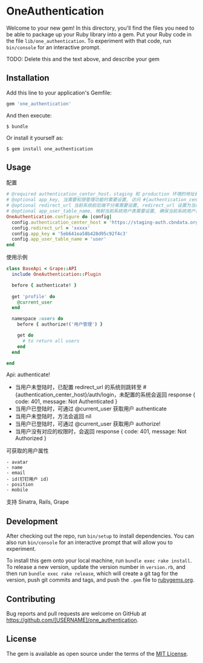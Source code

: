 # OneAuthentication

Welcome to your new gem! In this directory, you'll find the files you need to be able to package up your Ruby library into a gem. Put your Ruby code in the file `lib/one_authentication`. To experiment with that code, run `bin/console` for an interactive prompt.

TODO: Delete this and the text above, and describe your gem

## Installation

Add this line to your application's Gemfile:

```ruby
gem 'one_authentication'
```

And then execute:

    $ bundle

Or install it yourself as:

    $ gem install one_authentication

## Usage

配置
```ruby
# @required authentication_center_host，staging 和 production 环境的地址都可以
# @optional app_key, 当需要权限管理功能时需要设置, 访问 #{authentication_center_host}/api/apps 创建当前的 app, 生成的 app_id 即 app_key
# @optional redirect_url 当前系统前后端不分离需要设置, redirect_url 设置为当前系统的地址
# @optional app_user_table_name, 映射当前系统用户表需要设置, 确保当前系统用户表有 ding_talk_id 列, 值为钉钉用户 id
OneAuthentication.configure do |config|
  config.authentication_center_host = 'https://staging-auth.cbndata.org'
  config.redirect_url = 'xxxxx'
  config.app_key = '5eb641ea58b428d95c92f4c3'
  config.app_user_table_name = 'user'
end
```

使用示例
```ruby
class BaseApi < Grape::API
  include OneAuthentication::Plugin

  before { authenticate! }  
   
  get 'profile' do
    @current_user 
  end

  namespace :users do
    before { authorize!('用户管理') }     

    get do
      # to return all users
    end 
  end

end
```

Api:
authenticate!
  - 当用户未登陆时，已配置 redirect_url 的系统则跳转至 #{authentication_center_host}/auth/login，未配置的系统会返回 response { code: 401, message: Not Authenticated }
  - 当用户已登陆时，可通过 @current_user 获取用户
authenticate 
  - 当用户未登陆时，方法会返回 nil
  - 当用户已登陆时，可通过 @current_user 获取用户
authorize!
  - 当用户没有对应的权限时，会返回 response { code: 401, message: Not Authorized }

可获取的用户属性
```
- avatar
- name
- email
- id(钉钉用户 id)
- position
- mobile
```

支持 Sinatra, Rails, Grape

## Development

After checking out the repo, run `bin/setup` to install dependencies. You can also run `bin/console` for an interactive prompt that will allow you to experiment.

To install this gem onto your local machine, run `bundle exec rake install`. To release a new version, update the version number in `version.rb`, and then run `bundle exec rake release`, which will create a git tag for the version, push git commits and tags, and push the `.gem` file to [rubygems.org](https://rubygems.org).

## Contributing

Bug reports and pull requests are welcome on GitHub at https://github.com/[USERNAME]/one_authentication.

## License

The gem is available as open source under the terms of the [MIT License](https://opensource.org/licenses/MIT).
